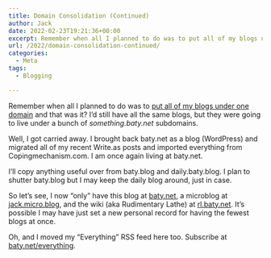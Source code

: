 ```yaml
---
title: Domain Consolidation (Continued)
author: Jack
date: 2022-02-23T19:21:36+00:00
excerpt: Remember when all I planned to do was to put all of my blogs under one domain and that was it?, Well...
url: /2022/domain-consolidation-continued/
categories:
  - Meta
tags:
  - Blogging

---
```

Remember when all I planned to do was to <a href="https://baty.net/2022/domain-consolidation/" data-type="post" data-id="20">put all of my blogs under one domain</a> and that was it? I&#8217;d still have all the same blogs, but they were going to live under a bunch of _something.baty.net_ subdomains. 

Well, I got carried away. I brought back baty.net as a blog (WordPress) and migrated all of my recent Write.as posts and imported everything from Copingmechanism.com. I am once again living at baty.net.

I&#8217;ll copy anything useful over from baty.blog and daily.baty.blog. I plan to shutter baty.blog but I may keep the daily blog around, just in case.

So let&#8217;s see, I now &#8220;only&#8221; have this blog at [baty.net][1], a microblog at [jack.micro.blog][2], and the wiki (aka Rudimentary Lathe) at [rl.baty.net][3]. It&#8217;s possible I may have just set a new personal record for having the fewest blogs at once.

Oh, and I moved my &#8220;Everything&#8221; RSS feed here too. Subscribe at [baty.net/everything][4].

 [1]: https://baty.net
 [2]: https://jack.micro.blog
 [3]: https://rl.baty.net
 [4]: https://baty.net/everything/